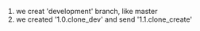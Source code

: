 1. we creat 'development' branch, like master
2. we created '1.0.clone_dev' and send '1.1.clone_create'
